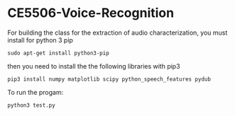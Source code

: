 # CE5506-Voice-Recognition

For building the class for the extraction of audio characterization, you must install for python 3 pip
```
sudo apt-get install python3-pip
```

then you need to install the the following libraries with pip3
```
pip3 install numpy matplotlib scipy python_speech_features pydub
```
To run the progam:
```
python3 test.py
```

